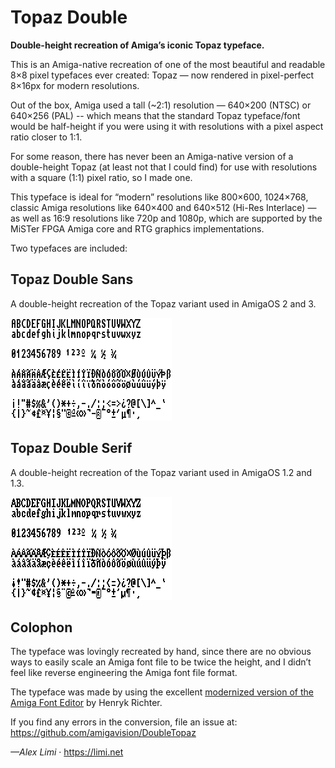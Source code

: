 # Topaz Double

**Double-height recreation of Amiga’s iconic Topaz typeface.**

This is an Amiga-native recreation of one of the most beautiful and readable 8×8 pixel typefaces ever created: Topaz — now rendered in pixel-perfect 8×16px for modern resolutions.

Out of the box, Amiga used a tall (~2:1) resolution — 640×200 (NTSC) or 640×256 (PAL) -- which means that the standard Topaz typeface/font would be half-height if you were using it with resolutions with a pixel aspect ratio closer to 1:1.

For some reason, there has never been an Amiga-native version of a double-height Topaz (at least not that I could find) for use with resolutions with a square (1:1) pixel ratio, so I made one.

This typeface is ideal for “modern” resolutions like 800×600, 1024×768, classic Amiga resolutions like 640×400 and 640×512 (Hi-Res Interlace) — as well as 16:9 resolutions like 720p and 1080p, which are supported by the MiSTer FPGA Amiga core and RTG graphics implementations.

Two typefaces are included:

## Topaz Double Sans

A double-height recreation of the Topaz variant used in AmigaOS 2 and 3.

<img src="Images/Topaz Double Sans.png">

## Topaz Double Serif

A double-height recreation of the Topaz variant used in AmigaOS 1.2 and 1.3.

<img src="Images/Topaz Double Serif.png">

## Colophon

The typeface was lovingly recreated by hand, since there are no obvious ways to easily scale an Amiga font file to be twice the height, and I didn’t feel like reverse engineering the Amiga font file format.

The typeface was made by using the excellent [modernized version of the Amiga Font Editor](http://bax.comlab.uni-rostock.de/en/projects/fonted/) by Henryk Richter.

If you find any errors in the conversion, file an issue at: 
https://github.com/amigavision/DoubleTopaz

*—Alex Limi* · https://limi.net
